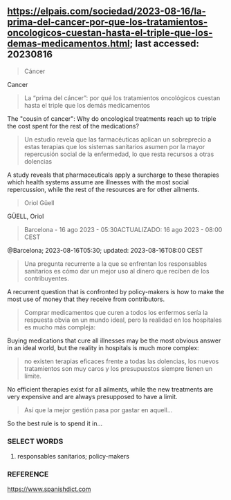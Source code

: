## https://elpais.com/sociedad/2023-08-16/la-prima-del-cancer-por-que-los-tratamientos-oncologicos-cuestan-hasta-el-triple-que-los-demas-medicamentos.html; last accessed: 20230816

> Cáncer

Cancer

> La “prima del cáncer”: por qué los tratamientos oncológicos cuestan hasta el triple que los demás medicamentos

The "cousin of cancer": Why do oncological treatments reach up to triple the cost spent for the rest of the medications?

> Un estudio revela que las farmacéuticas aplican un sobreprecio a estas terapias que los sistemas sanitarios asumen por la mayor repercusión social de la enfermedad, lo que resta recursos a otras dolencias

A study reveals that pharmaceuticals apply a surcharge to these therapies which health systems assume are illnesses with the most social repercussion, while the rest of the resources are for other ailments.  

> Oriol Güell

GÜELL, Oriol

> Barcelona - 16 ago 2023 - 05:30ACTUALIZADO: 16 ago 2023 - 08:00 CEST

@Barcelona; 2023-08-16T05:30; updated: 2023-08-16T08:00 CEST

> Una pregunta recurrente a la que se enfrentan los responsables sanitarios es cómo dar un mejor uso al dinero que reciben de los contribuyentes. 

A recurrent question that is confronted by policy-makers is how to make the most use of money that they receive from contributors.

> Comprar medicamentos que curen a todos los enfermos sería la respuesta obvia en un mundo ideal, pero la realidad en los hospitales es mucho más compleja: 

Buying medications that cure all illnesses may be the most obvious answer in an ideal world, but the reality in hospitals is much more complex:

> no existen terapias eficaces frente a todas las dolencias, los nuevos tratamientos son muy caros y los presupuestos siempre tienen un límite. 

No efficient therapies exist for all ailments, while the new treatments are very expensive and are always presupposed to have a limit.

> Así que la mejor gestión pasa por gastar en aquell...

So the best rule is to spend it in...

### SELECT WORDS

1) responsables sanitarios; policy-makers

### REFERENCE

https://www.spanishdict.com
